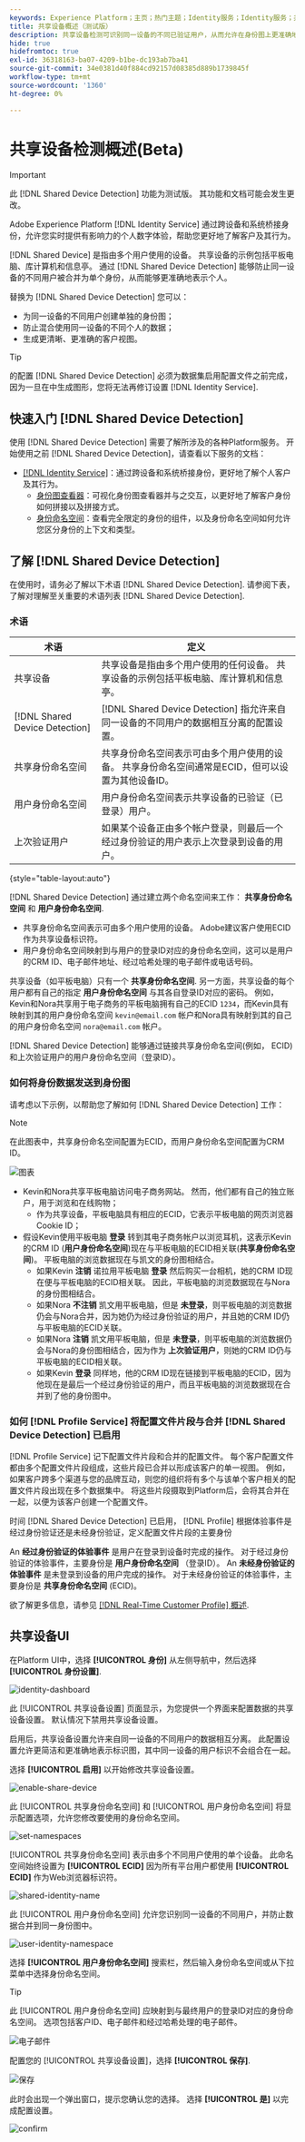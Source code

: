 ```yaml
---
keywords: Experience Platform；主页；热门主题；Identity服务；Identity服务；共享设备；共享设备
title: 共享设备概述（测试版）
description: 共享设备检测可识别同一设备的不同已验证用户，从而允许在身份图上更准确地表示客户数据
hide: true
hidefromtoc: true
exl-id: 36318163-ba07-4209-b1be-dc193ab7ba41
source-git-commit: 34e0381d40f884cd92157d08385d889b1739845f
workflow-type: tm+mt
source-wordcount: '1360'
ht-degree: 0%

---
```


# 共享设备检测概述(Beta)

>[!IMPORTANT]
>
>此 [!DNL Shared Device Detection] 功能为测试版。 其功能和文档可能会发生更改。

Adobe Experience Platform [!DNL Identity Service] 通过跨设备和系统桥接身份，允许您实时提供有影响力的个人数字体验，帮助您更好地了解客户及其行为。

[!DNL Shared Device] 是指由多个用户使用的设备。 共享设备的示例包括平板电脑、库计算机和信息亭。 通过 [!DNL Shared Device Detection] 能够防止同一设备的不同用户被合并为单个身份，从而能够更准确地表示个人。

替换为 [!DNL Shared Device Detection] 您可以：

* 为同一设备的不同用户创建单独的身份图；
* 防止混合使用同一设备的不同个人的数据；
* 生成更清晰、更准确的客户视图。

>[!TIP]
>
>的配置 [!DNL Shared Device Detection] 必须为数据集启用配置文件之前完成，因为一旦在中生成图形，您将无法再修订设置 [!DNL Identity Service].

## 快速入门 [!DNL Shared Device Detection]

使用 [!DNL Shared Device Detection] 需要了解所涉及的各种Platform服务。 开始使用之前 [!DNL Shared Device Detection]，请查看以下服务的文档：

* [[!DNL Identity Service]](../home.md)：通过跨设备和系统桥接身份，更好地了解个人客户及其行为。
   * [身份图查看器](./identity-graph-viewer.md)：可视化身份图查看器并与之交互，以更好地了解客户身份如何拼接以及拼接方式。
   * [身份命名空间](../namespaces.md)：查看完全限定的身份的组件，以及身份命名空间如何允许您区分身份的上下文和类型。

## 了解 [!DNL Shared Device Detection]

在使用时，请务必了解以下术语
[!DNL Shared Device Detection]. 请参阅下表，了解对理解至关重要的术语列表 [!DNL Shared Device Detection].

### 术语

| 术语 | 定义 |
| --- | --- |
| 共享设备 | 共享设备是指由多个用户使用的任何设备。 共享设备的示例包括平板电脑、库计算机和信息亭。 |
| [!DNL Shared Device Detection] | [!DNL Shared Device Detection] 指允许来自同一设备的不同用户的数据相互分离的配置设置。 |
| 共享身份命名空间 | 共享身份命名空间表示可由多个用户使用的设备。 共享身份命名空间通常是ECID，但可以设置为其他设备ID。 |
| 用户身份命名空间 | 用户身份命名空间表示共享设备的已验证（已登录）用户。 |
| 上次验证用户 | 如果某个设备正由多个帐户登录，则最后一个经过身份验证的用户表示上次登录到设备的用户。 |

{style="table-layout:auto"}

[!DNL Shared Device Detection] 通过建立两个命名空间来工作： **共享身份命名空间** 和 **用户身份命名空间**.

* 共享身份命名空间表示可由多个用户使用的设备。 Adobe建议客户使用ECID作为共享设备标识符。
* 用户身份命名空间映射到与用户的登录ID对应的身份命名空间，这可以是用户的CRM ID、电子邮件地址、经过哈希处理的电子邮件或电话号码。

共享设备（如平板电脑）只有一个 **共享身份命名空间**. 另一方面，共享设备的每个用户都有自己的指定 **用户身份命名空间** 与其各自登录ID对应的密码。 例如，Kevin和Nora共享用于电子商务的平板电脑拥有自己的ECID `1234`，而Kevin具有映射到其的用户身份命名空间 `kevin@email.com` 帐户和Nora具有映射到其的自己的用户身份命名空间 `nora@email.com` 帐户。

[!DNL Shared Device Detection] 能够通过链接共享身份命名空间(例如， ECID)和上次验证用户的用户身份命名空间（登录ID）。

### 如何将身份数据发送到身份图

请考虑以下示例，以帮助您了解如何 [!DNL Shared Device Detection] 工作：

>[!NOTE]
>
>在此图表中，共享身份命名空间配置为ECID，而用户身份命名空间配置为CRM ID。

![图表](../images/shared-device/diagram.png)

* Kevin和Nora共享平板电脑访问电子商务网站。 然而，他们都有自己的独立账户，用于浏览和在线购物；
   * 作为共享设备，平板电脑具有相应的ECID，它表示平板电脑的网页浏览器Cookie ID；
* 假设Kevin使用平板电脑 **登录** 转到其电子商务帐户以浏览耳机，这表示Kevin的CRM ID (**用户身份命名空间**)现在与平板电脑的ECID相关联(**共享身份命名空间**)。 平板电脑的浏览数据现在与凯文的身份图相结合。
   * 如果Kevin **注销** 诺拉用平板电脑 **登录** 然后购买一台相机，她的CRM ID现在便与平板电脑的ECID相关联。 因此，平板电脑的浏览数据现在与Nora的身份图相结合。
   * 如果Nora **不注销** 凯文用平板电脑，但是 **未登录**，则平板电脑的浏览数据仍会与Nora合并，因为她仍为经过身份验证的用户，并且她的CRM ID仍与平板电脑的ECID关联。
   * 如果Nora **注销** 凯文用平板电脑，但是 **未登录**，则平板电脑的浏览数据仍会与Nora的身份图相结合，因为作为 **上次验证用户**，则她的CRM ID仍与平板电脑的ECID相关联。
   * 如果Kevin **登录** 同样地，他的CRM ID现在链接到平板电脑的ECID，因为他现在是最后一个经过身份验证的用户，而且平板电脑的浏览数据现在合并到了他的身份图中。

### 如何 [!DNL Profile Service] 将配置文件片段与合并 [!DNL Shared Device Detection] 已启用

[!DNL Profile Service] 记下配置文件片段和合并的配置文件。 每个客户配置文件都由多个配置文件片段组成，这些片段已合并以形成该客户的单一视图。 例如，如果客户跨多个渠道与您的品牌互动，则您的组织将有多个与该单个客户相关的配置文件片段出现在多个数据集中。 将这些片段摄取到Platform后，会将其合并在一起，以便为该客户创建一个配置文件。

时间 [!DNL Shared Device Detection] 已启用， [!DNL Profile] 根据体验事件是经过身份验证还是未经身份验证，定义配置文件片段的主要身份

An **经过身份验证的体验事件** 是用户在登录到设备时完成的操作。 对于经过身份验证的体验事件，主要身份是 **用户身份命名空间** （登录ID）。 An **未经身份验证的体验事件** 是未登录到设备的用户完成的操作。 对于未经身份验证的体验事件，主要身份是 **共享身份命名空间** (ECID)。

欲了解更多信息，请参见  [[!DNL Real-Time Customer Profile] 概述](../../profile/home.md).

## 共享设备UI

在Platform UI中，选择 **[!UICONTROL 身份]** 从左侧导航中，然后选择 **[!UICONTROL 身份设置]**.

![identity-dashboard](../images/shared-device/identity-dashboard.png)

此 [!UICONTROL 共享设备设置] 页面显示，为您提供一个界面来配置数据的共享设备设置。 默认情况下禁用共享设备设置。

启用后，共享设备设置允许来自同一设备的不同用户的数据相互分离。 此配置设置允许更简洁和更准确地表示标识图，其中同一设备的用户标识不会组合在一起。

选择 **[!UICONTROL 启用]** 以开始修改共享设备设置。

![enable-share-device](../images/shared-device/enable-shared-device.png)

此 [!UICONTROL 共享身份命名空间] 和 [!UICONTROL 用户身份命名空间] 将显示配置选项，允许您修改要使用的身份命名空间。

![set-namespaces](../images/shared-device/set-namespaces.png)

[!UICONTROL 共享身份命名空间] 表示由多个不同用户使用的单个设备。 此命名空间始终设置为 **[!UICONTROL ECID]** 因为所有平台用户都使用 **[!UICONTROL ECID]** 作为Web浏览器标识符。

![shared-identity-name](../images/shared-device/shared-identity-namespace.png)

此 [!UICONTROL 用户身份命名空间] 允许您识别同一设备的不同用户，并防止数据合并到同一身份图中。

![user-identity-namespace](../images/shared-device/user-identity-namespace.png)

选择 **[!UICONTROL 用户身份命名空间]** 搜索栏，然后输入身份命名空间或从下拉菜单中选择身份命名空间。

>[!TIP]
>
>此 [!UICONTROL 用户身份命名空间] 应映射到与最终用户的登录ID对应的身份命名空间。 选项包括客户ID、电子邮件和经过哈希处理的电子邮件。

![电子邮件](../images/shared-device/emails.png)

配置您的 [!UICONTROL 共享设备设置]，选择 **[!UICONTROL 保存]**.

![保存](../images/shared-device/save.png)

此时会出现一个弹出窗口，提示您确认您的选择。 选择 **[!UICONTROL 是]** 以完成配置设置。

![confirm](../images/shared-device/confirm.png)
